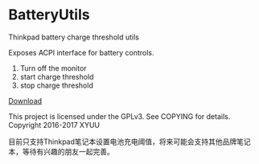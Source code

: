 # BatteryUtils

Thinkpad battery charge threshold utils

Exposes ACPI interface for battery controls.

1. Turn off the monitor
2. start charge threshold
3. stop charge threshold

[Download](https://raw.githubusercontent.com/XYUU/BatteryUtils/master/BatteryUtils/bin/Release/BatteryUtils.exe)

This project is licensed under the GPLv3. See COPYING for details.
Copyright 2016-2017 XYUU

目前只支持Thinkpad笔记本设置电池充电阈值，将来可能会支持其他品牌笔记本，等待有兴趣的朋友一起完善。

